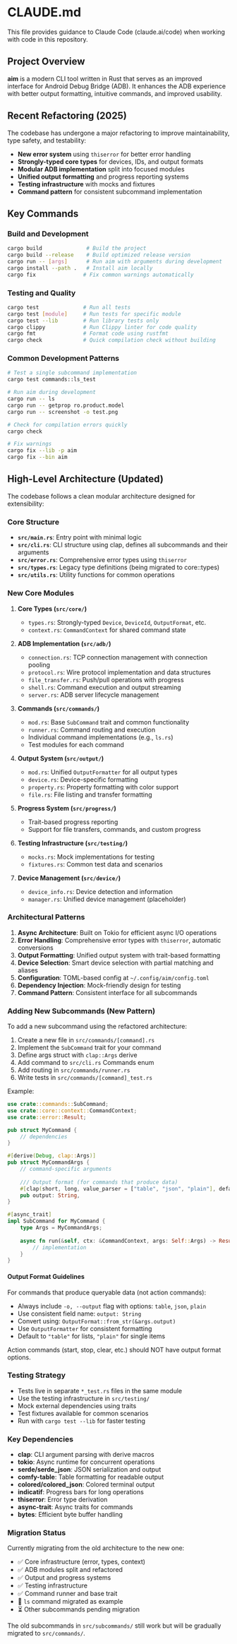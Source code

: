 # CLAUDE.md

This file provides guidance to Claude Code (claude.ai/code) when working with code in this repository.

## Project Overview

**aim** is a modern CLI tool written in Rust that serves as an improved interface for Android Debug Bridge (ADB). It enhances the ADB experience with better output formatting, intuitive commands, and improved usability.

## Recent Refactoring (2025)

The codebase has undergone a major refactoring to improve maintainability, type safety, and testability:

- **New error system** using `thiserror` for better error handling
- **Strongly-typed core types** for devices, IDs, and output formats
- **Modular ADB implementation** split into focused modules
- **Unified output formatting** and progress reporting systems
- **Testing infrastructure** with mocks and fixtures
- **Command pattern** for consistent subcommand implementation

## Key Commands

### Build and Development
```bash
cargo build              # Build the project
cargo build --release    # Build optimized release version
cargo run -- [args]      # Run aim with arguments during development
cargo install --path .   # Install aim locally
cargo fix               # Fix common warnings automatically
```

### Testing and Quality
```bash
cargo test              # Run all tests
cargo test [module]     # Run tests for specific module
cargo test --lib        # Run library tests only
cargo clippy            # Run Clippy linter for code quality
cargo fmt               # Format code using rustfmt
cargo check             # Quick compilation check without building
```

### Common Development Patterns
```bash
# Test a single subcommand implementation
cargo test commands::ls_test

# Run aim during development
cargo run -- ls
cargo run -- getprop ro.product.model
cargo run -- screenshot -o test.png

# Check for compilation errors quickly
cargo check

# Fix warnings
cargo fix --lib -p aim
cargo fix --bin aim
```

## High-Level Architecture (Updated)

The codebase follows a clean modular architecture designed for extensibility:

### Core Structure
- **`src/main.rs`**: Entry point with minimal logic
- **`src/cli.rs`**: CLI structure using clap, defines all subcommands and their arguments
- **`src/error.rs`**: Comprehensive error types using `thiserror`
- **`src/types.rs`**: Legacy type definitions (being migrated to core::types)
- **`src/utils.rs`**: Utility functions for common operations

### New Core Modules

1. **Core Types (`src/core/`)**
   - `types.rs`: Strongly-typed `Device`, `DeviceId`, `OutputFormat`, etc.
   - `context.rs`: `CommandContext` for shared command state

2. **ADB Implementation (`src/adb/`)**
   - `connection.rs`: TCP connection management with connection pooling
   - `protocol.rs`: Wire protocol implementation and data structures
   - `file_transfer.rs`: Push/pull operations with progress
   - `shell.rs`: Command execution and output streaming
   - `server.rs`: ADB server lifecycle management

3. **Commands (`src/commands/`)**
   - `mod.rs`: Base `SubCommand` trait and common functionality
   - `runner.rs`: Command routing and execution
   - Individual command implementations (e.g., `ls.rs`)
   - Test modules for each command

4. **Output System (`src/output/`)**
   - `mod.rs`: Unified `OutputFormatter` for all output types
   - `device.rs`: Device-specific formatting
   - `property.rs`: Property formatting with color support
   - `file.rs`: File listing and transfer formatting

5. **Progress System (`src/progress/`)**
   - Trait-based progress reporting
   - Support for file transfers, commands, and custom progress

6. **Testing Infrastructure (`src/testing/`)**
   - `mocks.rs`: Mock implementations for testing
   - `fixtures.rs`: Common test data and scenarios

7. **Device Management (`src/device/`)**
   - `device_info.rs`: Device detection and information
   - `manager.rs`: Unified device management (placeholder)

### Architectural Patterns

1. **Async Architecture**: Built on Tokio for efficient async I/O operations
2. **Error Handling**: Comprehensive error types with `thiserror`, automatic conversions
3. **Output Formatting**: Unified output system with trait-based formatting
4. **Device Selection**: Smart device selection with partial matching and aliases
5. **Configuration**: TOML-based config at `~/.config/aim/config.toml`
6. **Dependency Injection**: Mock-friendly design for testing
7. **Command Pattern**: Consistent interface for all subcommands

### Adding New Subcommands (New Pattern)

To add a new subcommand using the refactored architecture:
1. Create a new file in `src/commands/[command].rs`
2. Implement the `SubCommand` trait for your command
3. Define args struct with `clap::Args` derive
4. Add command to `src/cli.rs` Commands enum
5. Add routing in `src/commands/runner.rs`
6. Write tests in `src/commands/[command]_test.rs`

Example:
```rust
use crate::commands::SubCommand;
use crate::core::context::CommandContext;
use crate::error::Result;

pub struct MyCommand {
    // dependencies
}

#[derive(Debug, clap::Args)]
pub struct MyCommandArgs {
    // command-specific arguments
    
    /// Output format (for commands that produce data)
    #[clap(short, long, value_parser = ["table", "json", "plain"], default_value = "table")]
    pub output: String,
}

#[async_trait]
impl SubCommand for MyCommand {
    type Args = MyCommandArgs;
    
    async fn run(&self, ctx: &CommandContext, args: Self::Args) -> Result<()> {
        // implementation
    }
}
```

#### Output Format Guidelines

For commands that produce queryable data (not action commands):
- Always include `-o, --output` flag with options: `table`, `json`, `plain`
- Use consistent field name: `output: String`
- Convert using: `OutputFormat::from_str(&args.output)`
- Use `OutputFormatter` for consistent formatting
- Default to `"table"` for lists, `"plain"` for single items

Action commands (start, stop, clear, etc.) should NOT have output format options.

### Testing Strategy

- Tests live in separate `*_test.rs` files in the same module
- Use the testing infrastructure in `src/testing/`
- Mock external dependencies using traits
- Test fixtures available for common scenarios
- Run with `cargo test --lib` for faster testing

### Key Dependencies

- **clap**: CLI argument parsing with derive macros
- **tokio**: Async runtime for concurrent operations
- **serde/serde_json**: JSON serialization and output
- **comfy-table**: Table formatting for readable output
- **colored/colored_json**: Colored terminal output
- **indicatif**: Progress bars for long operations
- **thiserror**: Error type derivation
- **async-trait**: Async traits for commands
- **bytes**: Efficient byte buffer handling

### Migration Status

Currently migrating from the old architecture to the new one:
- ✅ Core infrastructure (error, types, context)
- ✅ ADB modules split and refactored
- ✅ Output and progress systems
- ✅ Testing infrastructure
- ✅ Command runner and base trait
- 🔄 `ls` command migrated as example
- ⏳ Other subcommands pending migration

The old subcommands in `src/subcommands/` still work but will be gradually migrated to `src/commands/`.